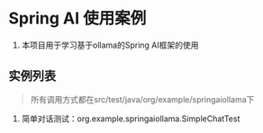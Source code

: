 # Spring AI 使用案例
1. 本项目用于学习基于ollama的Spring AI框架的使用

## 实例列表
> 所有调用方式都在src/test/java/org/example/springaiollama下
1. 简单对话测试：org.example.springaiollama.SimpleChatTest